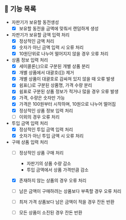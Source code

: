 ## 🚀 기능 목록

* 자판기가 보유할 동전생성
  * [x] 보유할 동전을 금액에 맞춰서 랜덤하게 생성
* 자판기가 보유할 금액 입력 처리
  * [x] 정상적인 금액 처리
  * [x] 숫자가 아닌 금액 입력 시 오류 처리
  * [x] 10원단위로 나누어 떨어지지 않을 경우 오류 처리
* 상품 정보 입력 처리
  * [x] 세미콜론(;)으로 구분된 개별 상품 분리
  * [x] 개별 상품에서 대괄호([]) 제거
  * [x] 개별 상품이 대괄호로 감싸져 있지 않을 때 오류 발생
  * [x] 쉼표(,)로 구분된 상품명, 가격 수량 분리
  * [x] 쉼표로 구분된 상품 정보가 적거나 많을 경우 오류 발생
  * [x] 가격, 수량은 숫자만 가능
  * [x] 가격은 100원부터 시작하며, 10원으로 나누어 떨어짐
  * [x] 정상적인 상품 정보 입력 처리
  * [ ] 이외의 경우 오류 처리
* 투입 금액 입력 처리
  * [x] 정상적인 투입 금액 입력 처리 
  * [x] 숫자가 아닌 투입 금액 시 오류 처리
* 구매 상품 입력 처리
  * [ ] 정상적인 상품 구매 처리
    * 자판기의 상품 수량 감소
    * 투입 금액에서 상품 가격만큼 감소 
  * [x] 존재하지 않는 상품의 경우 오류 처리
  * [ ] 남은 금액이 구매하려는 상품보다 부족할 경우 오류 처리
  * [ ] 최저 가격 상품보다 남은 금액이 적을 경우 잔돈 반환
  * [ ] 모든 상품이 소진된 경우 잔돈 반환
  
